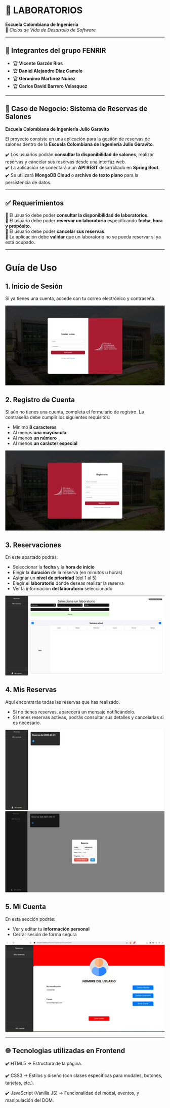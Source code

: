 # 🎯 LABORATORIOS

**Escuela Colombiana de Ingeniería**  
📌 _Ciclos de Vida de Desarrollo de Software_

---

## 👥 Integrantes del grupo **FENRIR**

- 🏆 **Vicente Garzón Rios**
- 🏆 **Daniel Alejandro Diaz Camelo**
- 🏆 **Geronimo Martinez Nuñez**
- 🏆 **Carlos David Barrero Velasquez**

---

## 📌 Caso de Negocio: **Sistema de Reservas de Salones**

**Escuela Colombiana de Ingeniería Julio Garavito**

El proyecto consiste en una aplicación para la gestión de reservas de salones dentro de la **Escuela Colombiana de Ingeniería Julio Garavito**.

✔️ Los usuarios podrán **consultar la disponibilidad de salones**, realizar reservas y cancelar sus reservas desde una interfaz web.  
✔️ La aplicación se conectará a un **API REST** desarrollado en **Spring Boot**.  
✔️ Se utilizará **MongoDB Cloud** o **archivo de texto plano** para la persistencia de datos.

---

## ✅ Requerimientos

🔹 El usuario debe poder **consultar la disponibilidad de laboratorios**.  
🔹 El usuario debe poder **reservar un laboratorio** especificando **fecha, hora y propósito**.  
🔹 El usuario debe poder **cancelar sus reservas**.  
🔹 La aplicación debe **validar** que un laboratorio no se pueda reservar si ya está ocupado.

---
# Guía de Uso  

## 1. Inicio de Sesión  
Si ya tienes una cuenta, accede con tu correo electrónico y contraseña.  

![alt text](assets/Login.jpg)

## 2. Registro de Cuenta  
Si aún no tienes una cuenta, completa el formulario de registro. La contraseña debe cumplir los siguientes requisitos:  
- Mínimo **8 caracteres**  
- Al menos **una mayúscula**  
- Al menos **un número**  
- Al menos **un carácter especial**  

![alt text](assets/SingUp.jpg)

## 3. Reservaciones  
En este apartado podrás:  
- Seleccionar la **fecha** y la **hora de inicio**  
- Elegir la **duración** de la reserva (en minutos u horas)  
- Asignar un **nivel de prioridad** (del 1 al 5)  
- Elegir el **laboratorio** donde deseas realizar la reserva
- Ver la información **del laboratorio** seleccionado  

![alt text](assets/Reservation.jpg)

## 4. Mis Reservas  
Aquí encontrarás todas las reservas que has realizado.  
- Si no tienes reservas, aparecerá un mensaje notificándolo.  
- Si tienes reservas activas, podrás consultar sus detalles y cancelarlas si es necesario.  

![alt text](assets/MyReservation.jpg)
![alt text](assets/ReservationInformation.jpg)

## 5. Mi Cuenta  
En esta sección podrás:  
- Ver y editar tu **información personal**  
- Cerrar sesión de forma segura  

![alt text](assets/Account.jpg)

---
## 🌐 Tecnologias utilizadas en Frontend

✔️ HTML5 → Estructura de la página.

✔️ CSS3 → Estilos y diseño (con clases específicas para modales, botones, tarjetas, etc.).

✔️ JavaScript (Vanilla JS) → Funcionalidad del modal, eventos, y manipulación del DOM.